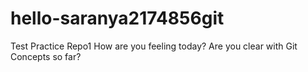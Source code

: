 # hello-saranya2174856git
Test Practice Repo1
How are you feeling today?
Are you clear with Git Concepts so far?
